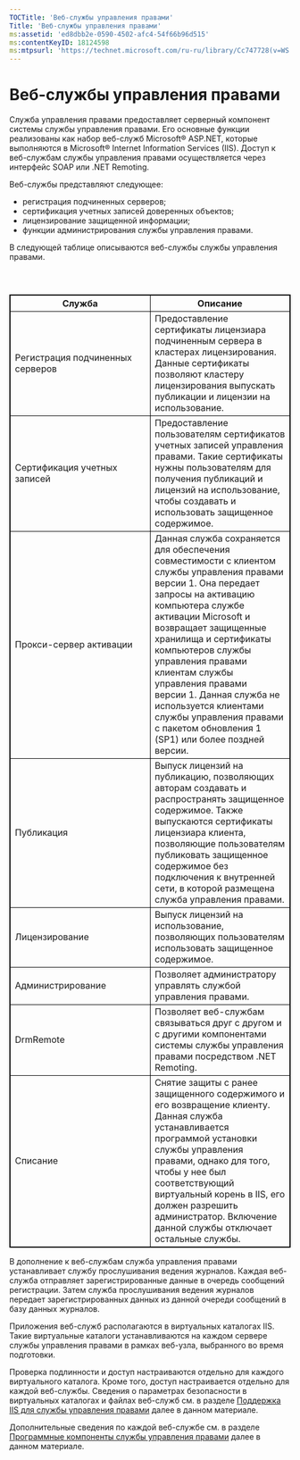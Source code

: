 ```yaml
---
TOCTitle: 'Веб-службы управления правами'
Title: 'Веб-службы управления правами'
ms:assetid: 'ed8dbb2e-0590-4502-afc4-54f66b96d515'
ms:contentKeyID: 18124598
ms:mtpsurl: 'https://technet.microsoft.com/ru-ru/library/Cc747728(v=WS.10)'
---
```


Веб-службы управления правами
=============================

Служба управления правами предоставляет серверный компонент системы службы управления правами. Его основные функции реализованы как набор веб-служб Microsoft® ASP.NET, которые выполняются в Microsoft® Internet Information Services (IIS). Доступ к веб-службам службы управления правами осуществляется через интерфейс SOAP или .NET Remoting.

Веб-службы представляют следующее:

-   регистрация подчиненных серверов;
-   сертификация учетных записей доверенных объектов;
-   лицензирование защищенной информации;
-   функции администрирования службы управления правами.

В следующей таблице описываются веб-службы службы управления правами.

###  

 
<table style="border:1px solid black;">
<colgroup>
<col width="50%" />
<col width="50%" />
</colgroup>
<thead>
<tr class="header">
<th style="border:1px solid black;" >Служба</th>
<th style="border:1px solid black;" >Описание</th>
</tr>
</thead>
<tbody>
<tr class="odd">
<td style="border:1px solid black;">Регистрация подчиненных серверов</td>
<td style="border:1px solid black;">Предоставление сертификаты лицензиара подчиненным сервера в кластерах лицензирования. Данные сертификаты позволяют кластеру лицензирования выпускать публикации и лицензии на использование.</td>
</tr>
<tr class="even">
<td style="border:1px solid black;">Сертификация учетных записей</td>
<td style="border:1px solid black;">Предоставление пользователям сертификатов учетных записей управления правами. Такие сертификаты нужны пользователям для получения публикаций и лицензий на использование, чтобы создавать и использовать защищенное содержимое.</td>
</tr>
<tr class="odd">
<td style="border:1px solid black;">Прокси-сервер активации</td>
<td style="border:1px solid black;">Данная служба сохраняется для обеспечения совместимости с клиентом службы управления правами версии 1. Она передает запросы на активацию компьютера службе активации Microsoft и возвращает защищенные хранилища и сертификаты компьютеров службы управления правами клиентам службы управления правами версии 1. Данная служба не используется клиентами службы управления правами с пакетом обновления 1 (SP1) или более поздней версии.</td>
</tr>
<tr class="even">
<td style="border:1px solid black;">Публикация</td>
<td style="border:1px solid black;">Выпуск лицензий на публикацию, позволяющих авторам создавать и распространять защищенное содержимое. Также выпускаются сертификаты лицензиара клиента, позволяющие пользователям публиковать защищенное содержимое без подключения к внутренней сети, в которой размещена служба управления правами.</td>
</tr>
<tr class="odd">
<td style="border:1px solid black;">Лицензирование</td>
<td style="border:1px solid black;">Выпуск лицензий на использование, позволяющих пользователям использовать защищенное содержимое.</td>
</tr>
<tr class="even">
<td style="border:1px solid black;">Администрирование</td>
<td style="border:1px solid black;">Позволяет администратору управлять службой управления правами.</td>
</tr>
<tr class="odd">
<td style="border:1px solid black;">DrmRemote</td>
<td style="border:1px solid black;">Позволяет веб-службам связываться друг с другом и с другими компонентами системы службы управления правами посредством .NET Remoting.</td>
</tr>
<tr class="even">
<td style="border:1px solid black;">Списание</td>
<td style="border:1px solid black;">Снятие защиты с ранее защищенного содержимого и его возвращение клиенту. Данная служба устанавливается программой установки службы управления правами, однако для того, чтобы у нее был соответствующий виртуальный корень в IIS, его должен разрешить администратор. Включение данной службы отключает остальные службы.</td>
</tr>
</tbody>
</table>
  
В дополнение к веб-службам служба управления правами устанавливает службу прослушивания ведения журналов. Каждая веб-служба отправляет зарегистрированные данные в очередь сообщений регистрации. Затем служба прослушивания ведения журналов передает зарегистрированных данных из данной очереди сообщений в базу данных журналов.
  
Приложения веб-служб располагаются в виртуальных каталогах IIS. Такие виртуальные каталоги устанавливаются на каждом сервере службы управления правами в рамках веб-узла, выбранного во время подготовки.
  
Проверка подлинности и доступ настраиваются отдельно для каждого виртуального каталога. Кроме того, доступ настраивается отдельно для каждой веб-службы. Сведения о параметрах безопасности в виртуальных каталогах и файлах веб-служб см. в разделе [Поддержка IIS для службы управления правами](https://technet.microsoft.com/bd4dc69f-1e4e-4e95-9ae2-c925d8a14d4c) далее в данном материале.
  
Дополнительные сведения по каждой веб-службе см. в разделе [Программные компоненты службы управления правами](https://technet.microsoft.com/e38a840e-f390-48fd-8354-50108a64f5ca) далее в данном материале.
